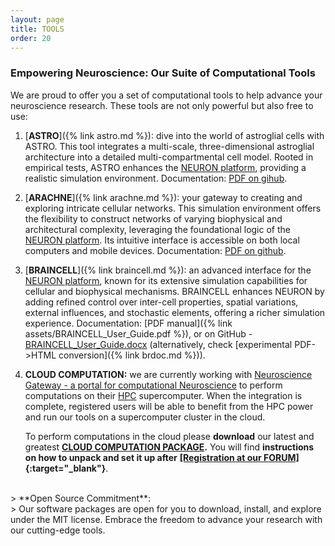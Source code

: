 ```yaml
---
layout: page
title: TOOLS
order: 20
---
```


### Empowering Neuroscience: Our Suite of Computational Tools

We are proud to offer you a set of computational tools to help advance your neuroscience research. These tools are not only powerful but also free to use:

1. [**ASTRO**]({% link astro.md %}): dive into the world of astroglial cells with ASTRO. This tool integrates a multi-scale, three-dimensional astroglial architecture into a detailed multi-compartmental cell model. Rooted in empirical tests, ASTRO enhances the [NEURON platform](https://www.neuron.yale.edu/neuron/), providing a realistic simulation environment.
   Documentation:
   [PDF on gihub](https://github.com/drmuttik/algebra/blob/master/assets/ASTRO_User_Guide_v7.pdf).<br>
<!-- 📄 Featured Publication: [_Disentangling astroglial physiology with a realistic cell model in silico._](https://www.nature.com/articles/s41467-018-05896-w)
   <br>Savtchenko LP, Bard L, Jensen TP, Reynolds JP, Kraev I, Medvedev N, Stewart MG, Henneberger C, Rusakov DA.<br>
   *Nat Commun. 2018 Sep 3;9(1):3554. doi: 10.1038/s41467-018-05896-w.* -->

2. [**ARACHNE**]({% link arachne.md %}): your gateway to creating and exploring intricate cellular networks. This simulation environment offers the flexibility to construct networks of varying biophysical and architectural complexity, leveraging the foundational logic of the [NEURON platform](https://www.neuron.yale.edu/neuron/). Its intuitive interface is accessible on both local computers and mobile devices.
   Documentation:
   [PDF on github](https://github.com/RusakovLab/Arachne/blob/master/ARACHNE_UserManual.pdf).<br>
<!-- 📄 Featured Publication: [_ARACHNE: A neural-neuroglial network builder with remotely controlled parallel computing._](https://pubmed.ncbi.nlm.nih.gov/28362877/)
   <br>Aleksin SG, Zheng K, Rusakov DA, Savtchenko LP.<br>
   *PLoS Comput Biol. 2017 Mar 31;13(3):e1005467. doi: 10.1371/journal.pcbi.1005467.* -->

3. [**BRAINCELL**]({% link braincell.md %}): an advanced interface for the [NEURON platform](https://www.neuron.yale.edu/neuron/), known for its extensive simulation capabilities for cellular and biophysical mechanisms. BRAINCELL enhances NEURON by adding refined control over inter-cell properties, spatial variations, external influences, and stochastic elements, offering a richer simulation experience.
   Documentation:
   [PDF manual]({% link assets/BRAINCELL_User_Guide.pdf %}), or on GitHub -
   [BRAINCELL_User_Guide.docx](https://github.com/RusakovLab/BrainCell/blob/main)
   (alternatively, check [experimental PDF->HTML conversion]({% link brdoc.md %})).

4. **CLOUD COMPUTATION:** we are currently working with
   [Neuroscience Gateway - a portal for computational Neuroscience](https://www.nsgportal.org/overview.html)
   to perform computations on their [HPC](https://en.wikipedia.org/wiki/High-performance_computing) 
   supercomputer. When the integration is complete, registered users will be able to benefit from 
   the HPC power and run our tools on a supercomputer cluster in the cloud.

   To perform computations in the cloud please **download** our latest and greatest 
   **[CLOUD COMPUTATION PACKAGE](/assets/cloudpackage-v1.zip).** You will find
   **instructions on how to unpack and set it up after**
   **[[Registration at our FORUM]](https://forum.neuroalgebra.net/ucp.php?mode=register){:target="_blank"}**.

<br>
> **Open Source Commitment**:<br>
> Our software packages are open for you to download, install, and explore under the MIT license. Embrace the freedom to advance your research with our cutting-edge tools.

